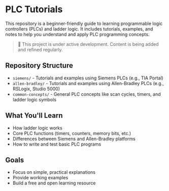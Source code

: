 # PLC Tutorials

This repository is a beginner-friendly guide to learning programmable logic controllers (PLCs) and ladder logic. It includes tutorials, examples, and notes to help you understand and apply PLC programming concepts.

> 🚧 This project is under active development. Content is being added and refined regularly.

## Repository Structure

- `siemens/` - Tutorials and examples using Siemens PLCs (e.g., TIA Portal)
- `allen-bradley/` - Tutorials and examples using Allen-Bradley PLCs (e.g., RSLogix, Studio 5000)
- `common-concepts/` - General PLC concepts like scan cycles, timers, and ladder logic symbols

## What You'll Learn

- How ladder logic works
- Core PLC functions (timers, counters, memory bits, etc.)
- Differences between Siemens and Allen-Bradley platforms
- How to write and test basic PLC programs

## Goals

- Focus on simple, practical explanations
- Provide working examples
- Build a free and open learning resource

